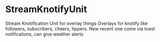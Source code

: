 # StreamKnotifyUnit
Stream Knotification Unit for overlay things
Overlays for knotify like followers, subscribers, cheers, tippers.
New recent one come via toast notifications, can give weather alerts
